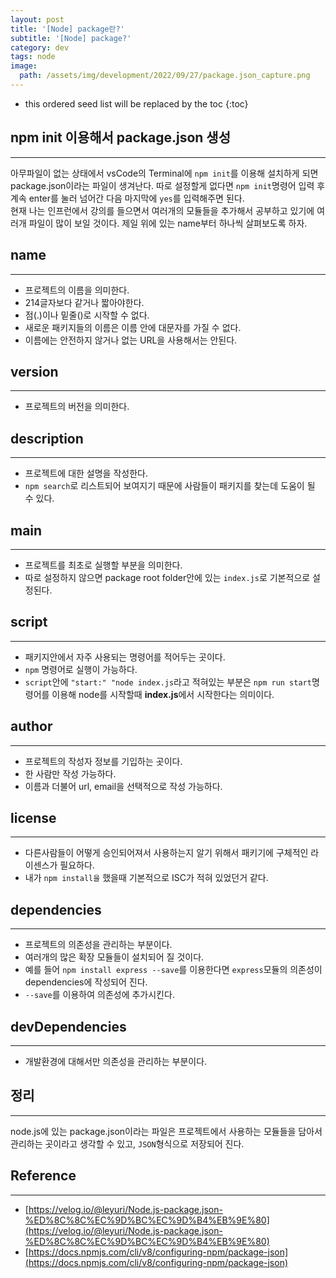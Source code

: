 ```yaml
---
layout: post
title: '[Node] package란?'
subtitle: '[Node] package?'
category: dev
tags: node
image:
  path: /assets/img/development/2022/09/27/package.json_capture.png
---
```


<!-- prettier-ignore -->
* this ordered seed list will be replaced by the toc 
{:toc}

## npm init 이용해서 package.json 생성

---

<!-- prettier-ignore -->
아무파일이 없는 상태에서 vsCode의 Terminal에 `npm init`를 이용해 설치하게 되면 package.json이라는 파일이 생겨난다.
따로 설정할게 없다면 `npm init`명령어 입력 후 계속 enter를 눌러 넘어간 다음 마지막에 `yes`를 입력해주면 된다.  
현재 나는 인프런에서 강의를 들으면서 여러개의 모듈들을 추가해서 공부하고 있기에 여러개 파일이 많이 보일 것이다. 제일 위에 있는 name부터 하나씩 살펴보도록 하자.

## name

---

- 프로젝트의 이름을 의미한다.
- 214글자보다 같거나 짧아야한다.
- 점(.)이나 밑줄(\)로 시작할 수 없다.
- 새로운 패키지들의 이름은 이름 안에 대문자를 가질 수 없다.
- 이름에는 안전하지 않거나 없는 URL을 사용해서는 안된다.

## version

---

- 프로젝트의 버전을 의미한다.

## description

---

- 프로젝트에 대한 설명을 작성한다.
- `npm search`로 리스트되어 보여지기 때문에 사람들이 패키지를 찾는데 도움이 될 수 있다.

## main

---

- 프로젝트를 최초로 실행할 부분을 의미한다.
- 따로 설정하지 않으면 package root folder안에 있는 `index.js`로 기본적으로 설정된다.

## script

---

- 패키지안에서 자주 사용되는 명령어를 적어두는 곳이다.
- `npm` 명령어로 실행이 가능하다.
- `script`안에 `"start:" "node index.js`라고 적혀있는 부분은 `npm run start`명령어를 이용해 node를 시작할때 **index.js**에서 시작한다는 의미이다.

## author

---

- 프로젝트의 작성자 정보를 기입하는 곳이다.
- 한 사람만 작성 가능하다.
- 이름과 더불어 url, email을 선택적으로 작성 가능하다.

## license

---

- 다른사람들이 어떻게 승인되어져서 사용하는지 알기 위해서 패키기에 구체적인 라이센스가 필요하다.
- 내가 `npm install을` 했을때 기본적으로 ISC가 적혀 있었던거 같다.

## dependencies

---

- 프로젝트의 의존성을 관리하는 부분이다.
- 여러개의 많은 확장 모듈들이 설치되어 질 것이다.
- 예를 들어 `npm install express --save`를 이용한다면 `express`모듈의 의존성이 dependencies에 작성되어 진다.
- `--save`를 이용하여 의존성에 추가시킨다.

## devDependencies

---

- 개발환경에 대해서만 의존성을 관리하는 부분이다.

## 정리

---

node.js에 있는 package.json이라는 파일은 프로젝트에서 사용하는 모듈들을 담아서 관리하는 곳이라고 생각할 수 있고, `JSON`형식으로 저장되어 진다.

## Reference

---

- [https://velog.io/@leyuri/Node.js-package.json-%ED%8C%8C%EC%9D%BC%EC%9D%B4%EB%9E%80](https://velog.io/@leyuri/Node.js-package.json-%ED%8C%8C%EC%9D%BC%EC%9D%B4%EB%9E%80)
- [https://docs.npmjs.com/cli/v8/configuring-npm/package-json](https://docs.npmjs.com/cli/v8/configuring-npm/package-json)

